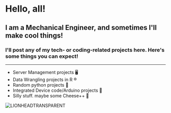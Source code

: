 # Hello, all!
## I am a Mechanical Engineer, and sometimes I'll make cool things!
### I'll post any of my tech- or coding-related projects here. Here's some things you can expect!
---------------------------------------------------------------------------------------------------

- Server Management projects 🖥️
- Data Wrangling projects in R ®️
- Random python projects 🐍
- Integrated Device code/Arduino projects 🤖
- Silly stuff. maybe some Cheese++ 🧀

![LIONHEADTRANSPARENT](https://github.com/minemunf/minemunf/assets/73777889/85a6c8b5-a2d0-4492-b662-24c19c7bd0ec)

<!--
**minemunf/minemunf** is a ✨ _special_ ✨ repository because its `README.md` (this file) appears on your GitHub profile.

Here are some ideas to get you started:

- 🔭 I’m currently working on ...
- 🌱 I’m currently learning ...
- 👯 I’m looking to collaborate on ...
- 🤔 I’m looking for help with ...
- 💬 Ask me about ...
- 📫 How to reach me: ...
- 😄 Pronouns: ...
- ⚡ Fun fact: ...
-->
